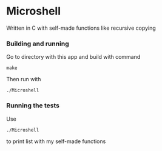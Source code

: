 # Microshell

Written in C with self-made functions like recursive copying

### Building and running

Go to directory with this app and build with command

```
make
```

Then run with

```
./Microshell
```

### Running the tests

Use
```
./Microshell
```
to print list with my self-made functions
